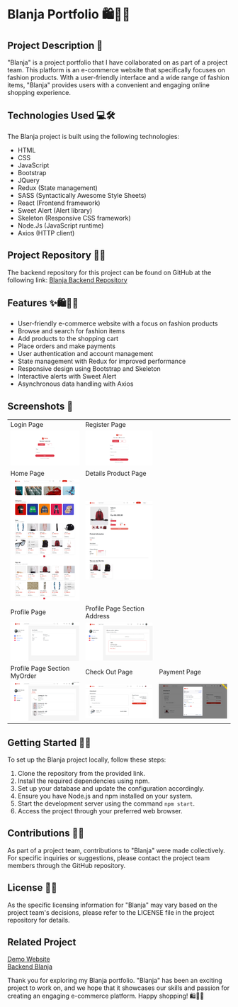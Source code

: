 # Blanja Portfolio 🛍️👗👠

## Project Description 🚀

"Blanja" is a project portfolio that I have collaborated on as part of a project team. This platform is an e-commerce website that specifically focuses on fashion products. With a user-friendly interface and a wide range of fashion items, "Blanja" provides users with a convenient and engaging online shopping experience.

## Technologies Used 💻🛠️

The Blanja project is built using the following technologies:

- HTML
- CSS
- JavaScript
- Bootstrap
- JQuery
- Redux (State management)
- SASS (Syntactically Awesome Style Sheets)
- React (Frontend framework)
- Sweet Alert (Alert library)
- Skeleton (Responsive CSS framework)
- Node.Js (JavaScript runtime)
- Axios (HTTP client)

## Project Repository 📂🔗

The backend repository for this project can be found on GitHub at the following link:
[Blanja Backend Repository](https://github.com/nluthfis/blanja-fe)

## Features ✨🛍️👕👖

- User-friendly e-commerce website with a focus on fashion products
- Browse and search for fashion items
- Add products to the shopping cart
- Place orders and make payments
- User authentication and account management
- State management with Redux for improved performance
- Responsive design using Bootstrap and Skeleton
- Interactive alerts with Sweet Alert
- Asynchronous data handling with Axios

## Screenshots 📸

<table>
  <tr>
    <td>Login Page</td>
    <td>Register Page </td>
  </tr>
   <tr>
    <td><img width="350px" src="/documentation/login.png" border="0" alt="Login" /></td>
    <td> <img width="350px" src="./documentation/register.png" border="0"  alt="Register" /></td>
  </tr>
  <tr>
    <td>Home Page</td>
    <td>Details Product Page</td>
  </tr>
  <tr>
    <td><img width="350px" src="/documentation/home.png" border="0" alt="Home" /></td>
    <td> <img width="350px" src="./documentation/details.png" border="0"  alt="Details" /></td>
  </tr>
  <tr>
    <td>Profile Page</td>
    <td>Profile Page Section Address</td>
  </tr>
  <tr>
    <td> <img width="350px" src="./documentation/profile.png" border="0"  alt="Profile" /></td>
    <td><img width="350px" src="/documentation/profile_section_address.png" border="0" alt="address" /></td>
  </tr>
   <tr>
    <td>Profile Page Section MyOrder</td>
    <td>Check Out Page</td>
     <td>Payment Page</td>
  </tr>
  <tr>
    <td><img width="350px" src="/documentation/myorder.png" border="0" alt="myorder" /></td>
    <td> <img width="350px" src="./documentation/checkout.png" border="0"  alt="checkout" /></td>
    <td> <img width="350px" src="./documentation/payment.png" border="0"  alt="payment" /></td>
  </tr>
</table>

## Getting Started 🏁🚀

To set up the Blanja project locally, follow these steps:

1. Clone the repository from the provided link.
2. Install the required dependencies using npm.
3. Set up your database and update the configuration accordingly.
4. Ensure you have Node.js and npm installed on your system.
5. Start the development server using the command `npm start`.
6. Access the project through your preferred web browser.

## Contributions 🤝🌟

As part of a project team, contributions to "Blanja" were made collectively. For specific inquiries or suggestions, please contact the project team members through the GitHub repository.

## License 📜📝

As the specific licensing information for "Blanja" may vary based on the project team's decisions, please refer to the LICENSE file in the project repository for details.

## Related Project

[Demo Website](https://blanja-fe-sigma.vercel.app) <br/>
[Backend Blanja](https://github.com/nluthfis/blanja-be)

Thank you for exploring my Blanja portfolio. "Blanja" has been an exciting project to work on, and we hope that it showcases our skills and passion for creating an engaging e-commerce platform. Happy shopping! 🛍️👠👗
